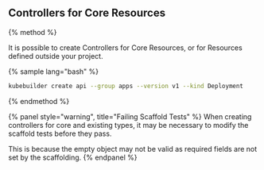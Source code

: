 ## Controllers for Core Resources

{% method %}

It is possible to create Controllers for Core Resources, or for Resources defined outside your project.

{% sample lang="bash" %}
```bash
kubebuilder create api --group apps --version v1 --kind Deployment
```
{% endmethod %}

{% panel style="warning", title="Failing Scaffold Tests" %}
When creating controllers for core and existing types, it may be necessary to modify
the scaffold tests before they pass.

This is because the empty object may not be valid as required fields are not set by the scaffolding.
{% endpanel %}
